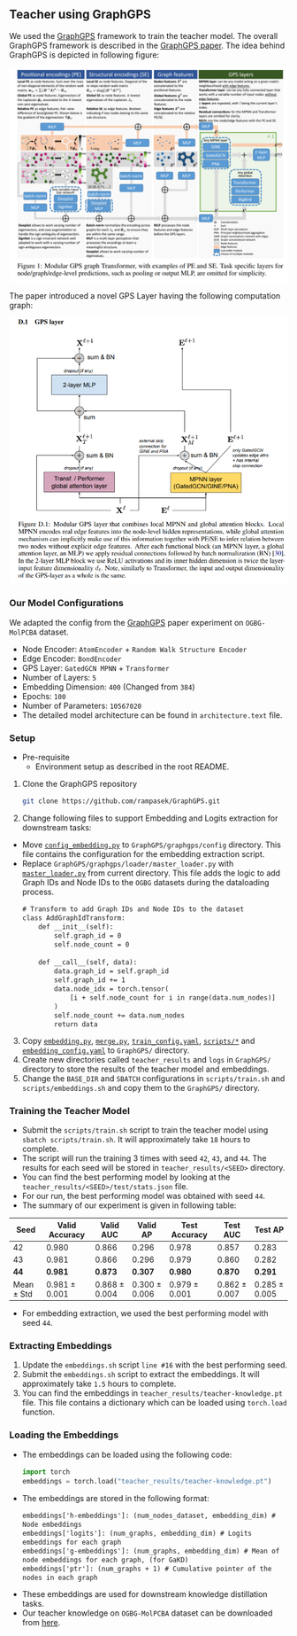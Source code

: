 ## Teacher using GraphGPS
We used the [GraphGPS](https://github.com/rampasek/GraphGPS) framework to train the teacher model. The overall GraphGPS framework is described in the [GraphGPS paper](https://arxiv.org/abs/2205.12454). The idea behind GraphGPS is depicted in following figure:

![GraphGPS](./imgs/gps.png)

The paper introduced a novel GPS Layer having the following computation graph:

![GPS Layer](./imgs/gps_layer.png)

### Our Model Configurations 
We adapted the config from the [GraphGPS](https://github.com/rampasek/GraphGPS/blob/main/configs/GPS/ogbg-molpcba-GPS%2BRWSE.yaml) paper experiment on `OGBG-MolPCBA` dataset.
- Node Encoder: `AtomEncoder` + `Random Walk Structure Encoder`
- Edge Encoder: `BondEncoder`
- GPS Layer: `GatedGCN MPNN`  + `Transformer`
- Number of Layers: `5`
- Embedding Dimension: `400` (Changed from `384`)
- Epochs: `100`
- Number of Parameters: `10567020`
- The detailed model architecture can be found in `architecture.text` file.

 
### Setup

  - Pre-requisite
    - Environment setup as described in the root README.

1. Clone the GraphGPS repository 
    ```bash
    git clone https://github.com/rampasek/GraphGPS.git
    ```

2. Change following files to support Embedding and Logits extraction for downstream tasks:
 - Move [`config_embedding.py`](./config_embedding.py) to `GraphGPS/graphgps/config` directory. This file contains the configuration for the embedding extraction script.
 - Replace `GraphGPS/graphgps/loader/master_loader.py` with [`master_loader.py`](./master_loader.py) from current directory. This file adds the logic to add Graph IDs and Node IDs to the `OGBG` datasets during the dataloading process. 
    ```
    # Transform to add Graph IDs and Node IDs to the dataset
    class AddGraphIdTransform:
        def __init__(self):
            self.graph_id = 0
            self.node_count = 0

        def __call__(self, data):
            data.graph_id = self.graph_id
            self.graph_id += 1
            data.node_idx = torch.tensor(
                [i + self.node_count for i in range(data.num_nodes)]
            )
            self.node_count += data.num_nodes
            return data
    ```
3. Copy [`embedding.py`](./embedding.py), [`merge.py`](./merge.py), [`train_config.yaml`](./train_config.yaml), [`scripts/*`](./scripts/) and [`embedding_config.yaml`](./embedding_config.yaml) to `GraphGPS/` directory.
4. Create new directories called `teacher_results` and `logs` in `GraphGPS/` directory to store the results of the teacher model and embeddings.
5. Change the `BASE_DIR` and `SBATCH` configurations  in `scripts/train.sh` and `scripts/embeddings.sh` and copy them to the `GraphGPS/` directory.


### Training the Teacher Model

- Submit the `scripts/train.sh` script to train the teacher model using `sbatch scripts/train.sh`. It will approximately take `18` hours to complete.
- The script will run the training 3 times with seed `42`, `43`, and `44`. The results for each seed will be stored in `teacher_results/<SEED>` directory.
- You can find the best performing model by looking at the `teacher_results/<SEED>/test/stats.json` file.
- For our run, the best performing model was obtained with seed `44`.
- The summary of our experiment is given in following table:

| Seed | Valid Accuracy | Valid AUC | Valid AP | Test Accuracy | Test AUC | Test AP |
|------|---------------|-----------|---------|---------------|-----------|---------|
| 42   | 0.980          | 0.866      | 0.296   | 0.978          | 0.857      | 0.283    |
| 43   | 0.981          | 0.866      | 0.296    | 0.979          | 0.860      | 0.282    |
| **44**   | **0.981**          | **0.873**     | **0.307**    | **0.980**          | **0.870**      | **0.291**    |
| Mean ± Std | 0.981 ± 0.001 | 0.868 ± 0.004 |  0.300 ± 0.006 | 0.979 ± 0.001 | 0.862 ± 0.007 | 0.285 ± 0.005 |
- For embedding extraction, we used the best performing model with seed `44`.

### Extracting Embeddings

1. Update the `embeddings.sh` script `line #16` with the best performing seed.
2. Submit the `embeddings.sh` script to extract the embeddings. It will approximately take `1.5` hours to complete.
3. You can find the embeddings in `teacher_results/teacher-knowledge.pt` file. This file contains a dictionary which can be loaded using `torch.load` function.

### Loading the Embeddings

- The embeddings can be loaded using the following code:
    ```python
    import torch
    embeddings = torch.load("teacher_results/teacher-knowledge.pt")
    ```
- The embeddings are stored in the following format:
    ```
    embeddings['h-embeddings']: (num_nodes_dataset, embedding_dim) # Node embeddings 
    embeddings['logits']: (num_graphs, embedding_dim) # Logits embeddings for each graph
    embeddings['g-embeddings']: (num_graphs, embedding_dim) # Mean of node embeddings for each graph, (for GaKD)
    embeddings['ptr']: (num_graphs + 1) # Cumulative pointer of the nodes in each graph
    ```
- These embeddings are used for downstream knowledge distillation tasks.
- Our teacher knowledge on `OGBG-MolPCBA` dataset can be downloaded from [here](https://drive.google.com/file/d/1BHELWyQiAEWxcwOE0WsPrkK3N7xewSpW/view?usp=sharing).